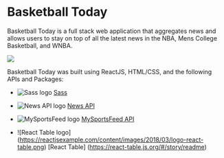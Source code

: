 
# Basketball Today

Basketball Today is a full stack web application that aggregates news and allows users to stay on top of all the latest news in the NBA, Mens College Basketball, and WNBA.

<img src="#" />

Basketball Today was built using ReactJS, HTML/CSS, and the following APIs and Packages:
* ![Sass logo](https://sass-lang.com/assets/img/styleguide/color-1c4aab2b.png) [Sass](https://sass-lang.com/documentation/file.SASS_REFERENCE.html)

* ![News API logo](https://newsapi.org/images/n-logo-border.png) [News API](https://newsapi.org/docs)

* ![MySportsFeed logo](https://pbs.twimg.com/profile_images/779390458892001280/aFHAsc24_400x400.jpg)  [MySportsFeed API](https://www.mysportsfeeds.com/data-feeds/api-docs/)

* ![React Table logo] (https://reactjsexample.com/content/images/2018/03/logo-react-table.png) [React Table] (https://react-table.js.org/#/story/readme)